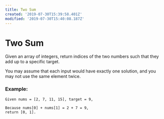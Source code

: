 ```yaml
---
title: Two Sum
created: '2019-07-30T15:39:58.401Z'
modified: '2019-07-30T15:40:08.187Z'
---
```


# Two Sum

Given an array of integers, return indices of the two numbers such that they add up to a specific target.

You may assume that each input would have exactly one solution, and you may not use the same element twice.

### Example:

```
Given nums = [2, 7, 11, 15], target = 9,

Because nums[0] + nums[1] = 2 + 7 = 9,
return [0, 1].
```
